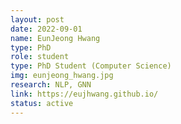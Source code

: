 ```yaml
---
layout: post
date: 2022-09-01
name: EunJeong Hwang
type: PhD
role: student
type: PhD Student (Computer Science)
img: eunjeong_hwang.jpg
research: NLP, GNN
link: https://eujhwang.github.io/
status: active
---
```

